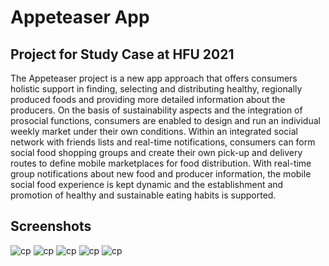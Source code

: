 # Appeteaser App
## Project for Study Case at HFU 2021

The Appeteaser project is a new app approach that offers consumers holistic support in finding, 
selecting and distributing healthy, regionally produced foods and providing more detailed information 
about the producers. On the basis of sustainability aspects and the integration of prosocial 
functions, consumers are enabled to design and run an individual weekly market under their own 
conditions. Within an integrated social network with friends lists and real-time notifications, 
consumers can form social food shopping groups and create their own pick-up and delivery routes 
to define mobile marketplaces for food distribution. With real-time group notifications about new 
food and producer information, the mobile social food experience is kept dynamic and the 
establishment and promotion of healthy and sustainable eating habits is supported.

## Screenshots

![cp](assets/screens/1.png)
![cp](assets/screens/2.png)
![cp](assets/screens/3.png)
![cp](assets/screens/4.png)
![cp](assets/screens/5.png)
